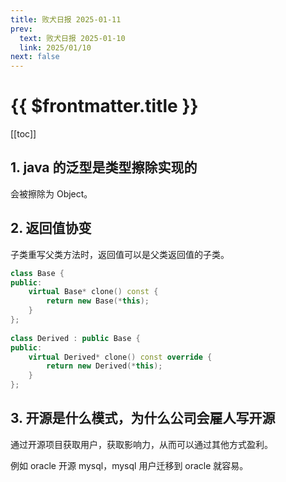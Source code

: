 ```yaml
---
title: 败犬日报 2025-01-11
prev:
  text: 败犬日报 2025-01-10
  link: 2025/01/10
next: false
---
```


# {{ $frontmatter.title }}

[[toc]]

## 1. java 的泛型是类型擦除实现的

会被擦除为 Object。

## 2. 返回值协变

子类重写父类方法时，返回值可以是父类返回值的子类。

```cpp
class Base {
public:
    virtual Base* clone() const {
        return new Base(*this);
    }
};
 
class Derived : public Base {
public:
    virtual Derived* clone() const override {
        return new Derived(*this);
    }
};
```

## 3. 开源是什么模式，为什么公司会雇人写开源

通过开源项目获取用户，获取影响力，从而可以通过其他方式盈利。

例如 oracle 开源 mysql，mysql 用户迁移到 oracle 就容易。
